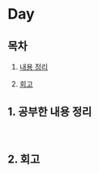 <!--
구조
*
    *
        * <br>
            &nbsp; - &nbsp; <br>
                &nbsp;&nbsp;&nbsp;&nbsp; ‣ &nbsp; <br>
                    &nbsp;&nbsp;&nbsp;&nbsp;&nbsp;&nbsp;&nbsp;&nbsp; * &nbsp; <br>
-->

# Day 

## 목차 

1. [내용 정리](#1-내용-정리)

2. [회고](#2-회고)

## 1. 공부한 내용 정리


<br>


## 2. 회고

<br>